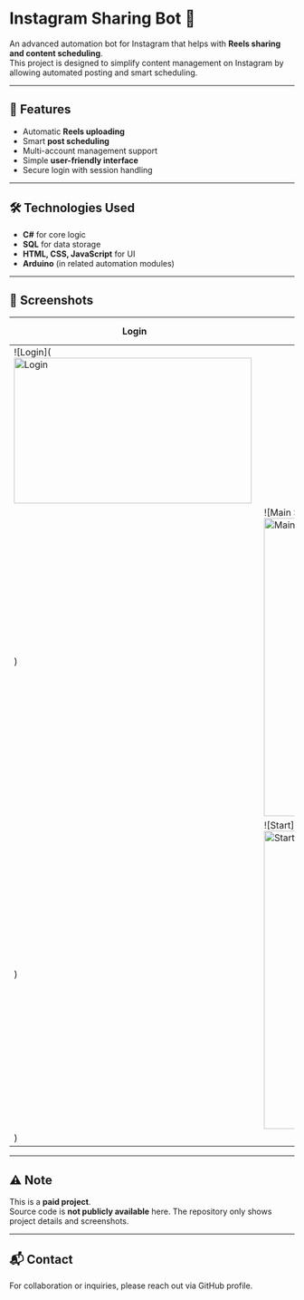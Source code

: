 # Instagram Sharing Bot 🚀

An advanced automation bot for Instagram that helps with **Reels sharing and content scheduling**.  
This project is designed to simplify content management on Instagram by allowing automated posting and smart scheduling.  

---

## 🔑 Features
- Automatic **Reels uploading**  
- Smart **post scheduling**  
- Multi-account management support  
- Simple **user-friendly interface**  
- Secure login with session handling  

---

## 🛠️ Technologies Used
- **C#** for core logic  
- **SQL** for data storage  
- **HTML, CSS, JavaScript** for UI  
- **Arduino** (in related automation modules)  

---

## 📸 Screenshots
| Login | Main Screen | Post Scheduler |
|-------|-------------|----------------|
| ![Login](<img width="420" height="257" alt="Login" src="https://github.com/user-attachments/assets/f24a87e5-fb42-467d-9485-e82c6689663d" />
) | ![Main Screen](<img width="762" height="526" alt="MainScreen" src="https://github.com/user-attachments/assets/aecb3faa-2dd9-41a3-ac70-956defc12ea0" />
) | ![Start](<img width="762" height="526" alt="Start" src="https://github.com/user-attachments/assets/8b0fcc9d-8cce-4c38-acfd-0ddbd32f0559" />
) |

---

## ⚠️ Note
This is a **paid project**.  
Source code is **not publicly available** here. The repository only shows project details and screenshots.  

---

## 📬 Contact
For collaboration or inquiries, please reach out via GitHub profile.  
